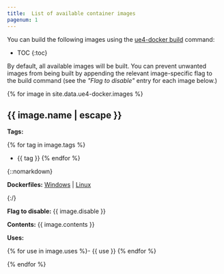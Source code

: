 ```yaml
---
title:  List of available container images
pagenum: 1
---
```


You can build the following images using the [ue4-docker build](../commands/build) command:

* TOC
{:toc}

By default, all available images will be built. You can prevent unwanted images from being built by appending the relevant image-specific flag to the build command (see the *"Flag to disable"* entry for each image below.)


{% for image in site.data.ue4-docker.images %}
## {{ image.name | escape }}

**Tags:**

{% for tag in image.tags %}
- {{ tag }}
{% endfor %}

{::nomarkdown}
<p class="dockerfiles">
	<strong>Dockerfiles:</strong> 
	<a href="{{ site.data.ue4-docker.common.dockerfile_root | uri_escape }}/{{ image.name | uri_escape }}/windows/Dockerfile"><span class="fab fa-windows"></span> Windows</a>
	|
	<a href="{{ site.data.ue4-docker.common.dockerfile_root | uri_escape }}/{{ image.name | uri_escape }}/linux/Dockerfile"><span class="fab fa-linux"></span> Linux</a>
</p>
{:/}

**Flag to disable:** {{ image.disable }}

**Contents:** {{ image.contents }}

**Uses:**

{% for use in image.uses %}- {{ use }}
{% endfor %}

{% endfor %}
